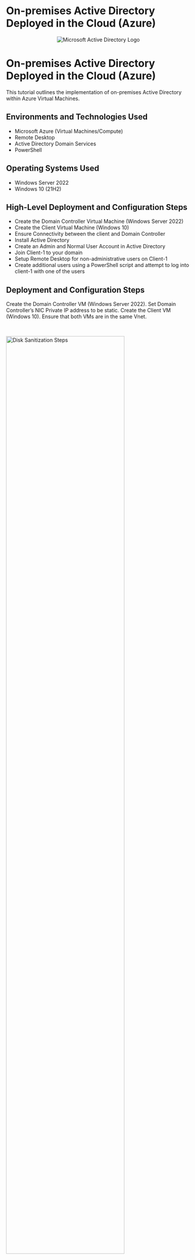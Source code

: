 # On-premises Active Directory Deployed in the Cloud (Azure)
<p align="center">
<img src="https://i.imgur.com/pU5A58S.png" alt="Microsoft Active Directory Logo"/>
</p>

<h1>On-premises Active Directory Deployed in the Cloud (Azure)</h1>
This tutorial outlines the implementation of on-premises Active Directory within Azure Virtual Machines.<br />



<h2>Environments and Technologies Used</h2>

- Microsoft Azure (Virtual Machines/Compute)
- Remote Desktop
- Active Directory Domain Services
- PowerShell

<h2>Operating Systems Used </h2>

- Windows Server 2022
- Windows 10 (21H2)

<h2>High-Level Deployment and Configuration Steps</h2>

- Create the Domain Controller Virtual Machine (Windows Server 2022)
- Create the Client Virtual Machine (Windows 10)
- Ensure Connectivity between the client and Domain Controller
- Install Active Directory
- Create an Admin and Normal User Account in Active Directory
- Join Client-1 to your domain
- Setup Remote Desktop for non-administrative users on Client-1
- Create additional users using a PowerShell script and attempt to log into client-1 with one of the users

<h2>Deployment and Configuration Steps</h2>


<p>
Create the Domain Controller VM (Windows Server 2022). Set Domain Controller’s NIC Private IP address to be static. Create the Client VM (Windows 10). Ensure that both VMs are in the same Vnet.
</p>
<br />

<p>
<img src="https://i.imgur.com/KtMdiq7.png" height="80%" width="80%" alt="Disk Sanitization Steps"/>
<img src="https://i.imgur.com/qlKYPkE.png" height="80%" width="80%" alt="Disk Sanitization Steps"/>
<img src="https://i.imgur.com/L4gX7Gq.png" height="80%" width="80%" alt="Disk Sanitization Steps"/>
<img src="https://i.imgur.com/GAEGCNk.png" height="80%" width="80%" alt="Disk Sanitization Steps"/>
<img src="https://i.imgur.com/AIlZR5o.png" height="80%" width="80%" alt="Disk Sanitization Steps"/>
<img src="https://i.imgur.com/icc4coC.png" height="80%" width="80%" alt="Disk Sanitization Steps"/>
<img src="https://i.imgur.com/J4dYiJu.png" height="80%" width="80%" alt="Disk Sanitization Steps"/>
<p>
</p>

<p>
Lorem ipsum dolor sit amet, consectetur adipiscing elit, sed do eiusmod tempor incididunt ut labore et dolore magna aliqua. Ut enim ad minim veniam, quis nostrud exercitation ullamco laboris nisi ut aliquip ex ea commodo consequat. Duis aute irure dolor in reprehenderit in voluptate velit esse cillum dolore eu fugiat nulla pariatur.
</p>
<br />

<p>
<img src="https://i.imgur.com/DJmEXEB.png" height="80%" width="80%" alt="Disk Sanitization Steps"/>
</p>
<p>
Lorem ipsum dolor sit amet, consectetur adipiscing elit, sed do eiusmod tempor incididunt ut labore et dolore magna aliqua. Ut enim ad minim veniam, quis nostrud exercitation ullamco laboris nisi ut aliquip ex ea commodo consequat. Duis aute irure dolor in reprehenderit in voluptate velit esse cillum dolore eu fugiat nulla pariatur.
</p>
<br />
